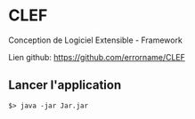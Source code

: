 # CLEF

Conception de Logiciel Extensible - Framework

Lien github: https://github.com/errorname/CLEF

## Lancer l'application

```
$> java -jar Jar.jar
```
